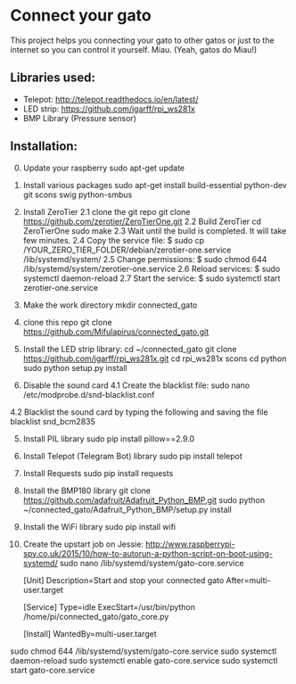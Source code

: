 Connect your gato
=================
This project helps you connecting your gato to other gatos or just to the internet so you can control it yourself.
Miau. (Yeah, gatos do Miau!)

Libraries used:
---------------
- Telepot: http://telepot.readthedocs.io/en/latest/
- LED strip: https://github.com/jgarff/rpi_ws281x
- BMP Library (Pressure sensor)

Installation:
-------------
0. Update your raspberry
sudo apt-get update

1. Install various packages 
sudo apt-get install build-essential python-dev git scons swig python-smbus

2. Install ZeroTier
2.1 clone the git repo
git clone https://github.com/zerotier/ZeroTierOne.git
2.2 Build ZeroTier
cd ZeroTierOne
sudo make
2.3 Wait until the build is completed. It will take few minutes.
2.4 Copy the service file: $ sudo cp /YOUR_ZERO_TIER_FOLDER/debian/zerotier-one.service /lib/systemd/system/
2.5 Change permissions: $ sudo chmod 644 /lib/systemd/system/zerotier-one.service
2.6 Reload services: $ sudo systemctl daemon-reload
2.7 Start the service: $ sudo systemctl start zerotier-one.service

1. Make the work directory
mkdir connected_gato

2. clone this repo
git clone https://github.com/Mifulapirus/connected_gato.git

3. Install the LED strip library:
cd ~/connected_gato
git clone https://github.com/jgarff/rpi_ws281x.git
cd rpi_ws281x
scons
cd python
sudo python setup.py install

4. Disable the sound card
4.1 Create the blacklist file: 
sudo nano /etc/modprobe.d/snd-blacklist.conf

4.2 Blacklist the sound card by typing the following and saving the file
blacklist snd_bcm2835

5. Install PIL library
sudo pip install pillow==2.9.0

6. Install Telepot (Telegram Bot) library
sudo pip install telepot

7. Install Requests
sudo pip install requests
9. Install the BMP180 library
git clone https://github.com/adafruit/Adafruit_Python_BMP.git
sudo python ~/connected_gato/Adafruit_Python_BMP/setup.py install

10. Install the WiFi library
sudo pip install wifi

8. Create the upstart job on Jessie: http://www.raspberrypi-spy.co.uk/2015/10/how-to-autorun-a-python-script-on-boot-using-systemd/
sudo nano /lib/systemd/system/gato-core.service

	[Unit]
	Description=Start and stop your connected gato
	After=multi-user.target

	[Service]
	Type=idle
	ExecStart=/usr/bin/python /home/pi/connected_gato/gato_core.py

	[Install]
	WantedBy=multi-user.target

sudo chmod 644 /lib/systemd/system/gato-core.service
sudo systemctl daemon-reload
sudo systemctl enable gato-core.service
sudo systemctl start gato-core.service